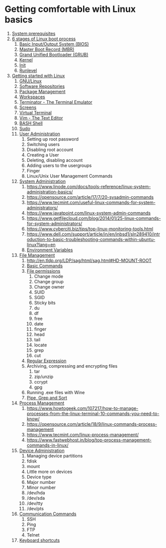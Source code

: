 # Getting comfortable with Linux basics

1. [System prerequisites](documentation/system_prerequisites/README.md)
2. [6 stages of Linux boot process](documentation/6_stages_of_linux_boot_process/README.md)
   1. [Basic Input/Output System (BIOS)](documentation/6_stages_of_linux_boot_process/bios/README.md)
   2. [Master Boot Record (MBR)](documentation/6_stages_of_linux_boot_process/mbr/README.md)
   3. [Grand Unified Bootloader (GRUB)](documentation/6_stages_of_linux_boot_process/grub/README.md)
   4. [Kernel](documentation/6_stages_of_linux_boot_process/kernel/README.md)
   5. [Init](documentation/6_stages_of_linux_boot_process/init/README.md)
   6. [Runlevel](documentation/6_stages_of_linux_boot_process/runlevel/README.md)
3. [Getting started with Linux](documentation/getting_started_with_linux/README.md)
   1. [GNU/Linux](documentation/getting_started_with_linux/gnu_linux/README.md)
   2. [Software Repositories](documentation/getting_started_with_linux/software_repositories/README.md)
   3. [Package Management](documentation/getting_started_with_linux/package_management/README.md)
   4. [Workspaces](documentation/getting_started_with_linux/workspaces/README.md)
   5. [Terminator - The Terminal Emulator](documentation/getting_started_with_linux/terminator/README.md)
   6. [Screens]()
   7. [Virtual Terminal](documentation/getting_started_with_linux/virtual_terminal/README.md)
   8. [Vim - The Text Editor](documentation/getting_started_with_linux/vim_text_editor/README.md)
   9. [BASH Shell](documentation/getting_started_with_linux/bash_shell/README.md)
   10. [Sudo](https://www.poftut.com/linux-sudo-command-tutorial-with-examples-to-get-root-privileges/)
   11. [User Administration](https://www.guru99.com/linux-admin.html)
       1.  Setting up root password
       2.  Switching users
       3.  Disabling root account
       4.  Creating a User
       5.  Deleting, disabling account
       6.  Adding users to the usergroups
       7.  Finger
       8.  Linux/Unix User Management Commands
   12. [System Administration]()
       1.  https://www.linode.com/docs/tools-reference/linux-system-administration-basics/
       2.  https://opensource.com/article/17/7/20-sysadmin-commands
       3.  https://www.tecmint.com/useful-linux-commands-for-system-administrators/
       4.  https://www.javatpoint.com/linux-system-admin-commands
       5.  https://www.getfilecloud.com/blog/2014/01/25-linux-commands-for-system-administrators/
       6.  https://www.cyberciti.biz/tips/top-linux-monitoring-tools.html
       7.  https://www.dell.com/support/article/in/en/inbsd1/sln289410/introduction-to-basic-troubleshooting-commands-within-ubuntu-linux?lang=en
       8.  [Environment Variables](https://www.guru99.com/linux-environment-variables.html)
   13. [File Management](https://www.guru99.com/must-know-linux-commands.html#16)
       1.  http://en.tldp.org/LDP/sag/html/sag.html#HD-MOUNT-ROOT 
       2.  [Basic Commands](https://www.guru99.com/terminal-file-manager.html)
       3.  [File permissions](https://www.guru99.com/file-permissions.html)
           1.  Change mode
           2.  Change group
           3.  Change owner
           4.  SUID
           5.  SGID
           6.  Sticky bits
           7.  du
           8.  df
           9.  free
           10. date
           11. finger
           12. head
           13. tail
           14. locate
           15. grep
           16. cut
       4.  [Regular Expression](https://www.guru99.com/linux-regular-expressions.html)
       5.  Archiving, compressing and encrypting files
           1.  tar
           2.  zip/unzip
           3.  ccrypt
           4.  gpg
       6.  Running .exe files with Wine
       7.  [Pipe, Grep and Sort](https://www.guru99.com/linux-pipe-grep.html#2) 
   14. [Process Management](https://www.guru99.com/managing-processes-in-linux.html)
       1.  https://www.howtogeek.com/107217/how-to-manage-processes-from-the-linux-terminal-10-commands-you-need-to-know/
       2.  https://opensource.com/article/18/9/linux-commands-process-management
       3.  https://www.tecmint.com/linux-process-management/
       4.  https://www.fastwebhost.in/blog/top-process-management-commands-in-linux/
   15. [Device Administration](https://www.digitalocean.com/community/tutorials/how-to-perform-basic-administration-tasks-for-storage-devices-in-linux)
       1.  Managing device partitions
          1. fdisk
          2.  mount
       2.  Little more on devices
          3.  Device type
          4.  Major number
          5.  Minor number
          6.  /dev/hda
          7.  /dev/sda
          8.  /dev/tty
          9.  /dev/pts
   16. [Communication Commands](https://www.guru99.com/communication-in-linux.html)
       1.  SSH
       2.  Ping
       3.  FTP
       4.  Telnet
   17. [Keyboard shortcuts](https://www.techrepublic.com/blog/10-things/10-keyboard-shortcuts-to-improve-your-linux-experience/)